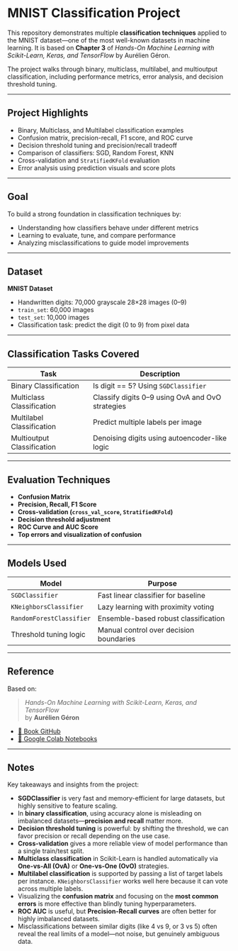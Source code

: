 # MNIST Classification Project

This repository demonstrates multiple **classification techniques** applied to the MNIST dataset—one of the most well-known datasets in machine learning. It is based on **Chapter 3** of *Hands-On Machine Learning with Scikit-Learn, Keras, and TensorFlow* by Aurélien Géron.

The project walks through binary, multiclass, multilabel, and multioutput classification, including performance metrics, error analysis, and decision threshold tuning.

---

## Project Highlights

- Binary, Multiclass, and Multilabel classification examples
- Confusion matrix, precision-recall, F1 score, and ROC curve
- Decision threshold tuning and precision/recall tradeoff
- Comparison of classifiers: SGD, Random Forest, KNN
- Cross-validation and `StratifiedKFold` evaluation
- Error analysis using prediction visuals and score plots

---

## Goal

To build a strong foundation in classification techniques by:
- Understanding how classifiers behave under different metrics
- Learning to evaluate, tune, and compare performance
- Analyzing misclassifications to guide model improvements

---

## Dataset

**MNIST Dataset**  
- Handwritten digits: 70,000 grayscale 28×28 images (0–9)  
- `train_set`: 60,000 images  
- `test_set`: 10,000 images  
- Classification task: predict the digit (0 to 9) from pixel data

---

## Classification Tasks Covered

| Task                        | Description                                      |
|----------------------------|--------------------------------------------------|
| Binary Classification      | Is digit == 5? Using `SGDClassifier`             |
| Multiclass Classification  | Classify digits 0–9 using OvA and OvO strategies |
| Multilabel Classification  | Predict multiple labels per image                |
| Multioutput Classification | Denoising digits using autoencoder-like logic    |

---

## Evaluation Techniques

- **Confusion Matrix**
- **Precision, Recall, F1 Score**
- **Cross-validation (`cross_val_score`, `StratifiedKFold`)**
- **Decision threshold adjustment**
- **ROC Curve and AUC Score**
- **Top errors and visualization of confusion**

---

## Models Used

| Model                   | Purpose                                  |
|-------------------------|------------------------------------------|
| `SGDClassifier`         | Fast linear classifier for baseline      |
| `KNeighborsClassifier`  | Lazy learning with proximity voting      |
| `RandomForestClassifier`| Ensemble-based robust classification     |
| Threshold tuning logic  | Manual control over decision boundaries  |

---

## Reference

Based on:

> *Hands-On Machine Learning with Scikit-Learn, Keras, and TensorFlow*  
> by **Aurélien Géron**

- [📘 Book GitHub](https://github.com/ageron/handson-ml3)
- [📓 Google Colab Notebooks](https://colab.research.google.com/github/ageron/handson-ml3/blob/main)

---

## Notes

Key takeaways and insights from the project:

- **SGDClassifier** is very fast and memory-efficient for large datasets, but highly sensitive to feature scaling.
- In **binary classification**, using accuracy alone is misleading on imbalanced datasets—**precision and recall** matter more.
- **Decision threshold tuning** is powerful: by shifting the threshold, we can favor precision or recall depending on the use case.
- **Cross-validation** gives a more reliable view of model performance than a single train/test split.
- **Multiclass classification** in Scikit-Learn is handled automatically via **One-vs-All (OvA)** or **One-vs-One (OvO)** strategies.
- **Multilabel classification** is supported by passing a list of target labels per instance. `KNeighborsClassifier` works well here because it can vote across multiple labels.
- Visualizing the **confusion matrix** and focusing on the **most common errors** is more effective than blindly tuning hyperparameters.
- **ROC AUC** is useful, but **Precision-Recall curves** are often better for highly imbalanced datasets.
- Misclassifications between similar digits (like 4 vs 9, or 3 vs 5) often reveal the real limits of a model—not noise, but genuinely ambiguous data.